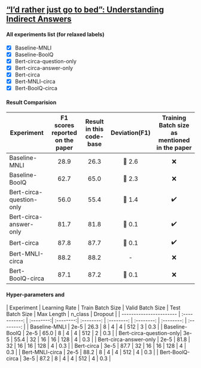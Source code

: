 ## [“I’d rather just go to bed”: Understanding Indirect Answers](/https://aclanthology.org/2020.emnlp-main.601.pdf)

#### All experiments list (for relaxed labels) 
- [x] Baseline-MNLI
- [x] Baseline-BoolQ
- [x] Bert-circa-question-only 
- [x] Bert-circa-answer-only
- [x] Bert-circa
- [x] Bert-MNLI-circa
- [x] Bert-BoolQ-circa

#### Result Comparision

| Experiment              | F1 scores reported on the paper | Result in this code-base | Deviation(F1) |  Training Batch size as mentioned in the paper |
| ----------------------- | :-----------: | :--------:|  :--------:| :--------: |
| Baseline-MNLI           | 28.9 | 26.3 | :small_red_triangle_down: 2.6 | :x: |
| Baseline-BoolQ          | 62.7 | 65.0 | :small_red_triangle: 2.3 | :x: |
| Bert-circa-question-only| 56.0 | 55.4 | :small_red_triangle_down: 1.4 | :heavy_check_mark: |
| Bert-circa-answer-only  | 81.7 | 81.8 | :small_red_triangle: 0.1 | :heavy_check_mark: |
| Bert-circa              | 87.8 | 87.7 | :small_red_triangle_down: 0.1 | :heavy_check_mark: |
| Bert-MNLI-circa         | 88.2 | 88.2 | - | :x: |
| Bert-BoolQ-circa        | 87.1 | 87.2 | :small_red_triangle: 0.1 | :x: |


#### Hyper-parameters and 

| Experiment              | Learning Rate | Train Batch Size | Valid Batch Size |  Test Batch Size | Max Length | n_class | Dropout |
| ----------------------- | :-----------: | :--------:|  :--------:| :--------: |  :--------: | :--------: | :--------: | :--------: |
| Baseline-MNLI           | 2e-5 | 26.3 | 8 | 4 | 4 | 512 | 3 | 0.3 |
| Baseline-BoolQ          | 2e-5 | 65.0 | 8 | 4 | 4 | 512 | 2 | 0.3 |
| Bert-circa-question-only| 3e-5 | 55.4 | 32 | 16 | 16 | 128 | 4 | 0.3 |
| Bert-circa-answer-only  | 2e-5 | 81.8 | 32 | 16 | 16 | 128 | 4 | 0.3 |
| Bert-circa              | 3e-5 | 87.7 | 32 | 16 | 16 | 128 | 4 | 0.3 |
| Bert-MNLI-circa         | 2e-5 | 88.2 | 8 | 4 | 4 | 512 | 4 | 0.3 |
| Bert-BoolQ-circa        | 3e-5 | 87.2 | 8 | 4 | 4 | 512 | 4 | 0.3 |
